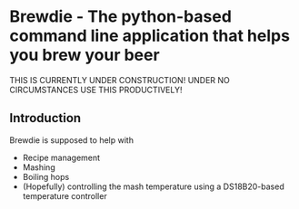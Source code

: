# Brewdie - The python-based command line application that helps you brew your beer
THIS IS CURRENTLY UNDER CONSTRUCTION! UNDER NO CIRCUMSTANCES USE THIS PRODUCTIVELY!
## Introduction
Brewdie is supposed to help with

* Recipe management
* Mashing
* Boiling hops
* (Hopefully) controlling the mash temperature using a DS18B20-based temperature controller
